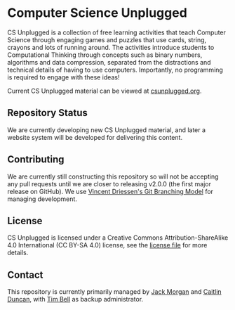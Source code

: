 # Computer Science Unplugged

CS Unplugged is a collection of free learning activities that teach Computer Science through engaging games and puzzles that use cards, string, crayons and lots of running around.
The activities introduce students to Computational Thinking through concepts such as binary numbers, algorithms and data compression, separated from the distractions and technical details of having to use computers.
Importantly, no programming is required to engage with these ideas!

Current CS Unplugged material can be viewed at [csunplugged.org](http://csunplugged.org/).

## Repository Status

We are currently developing new CS Unplugged material, and later a website system will be developed for delivering this content.

## Contributing

We are currently still constructing this repository so will not be accepting any pull requests until we are closer to releasing v2.0.0 (the first major release on GitHub). We use [Vincent Driessen's Git Branching Model](http://nvie.com/posts/a-successful-git-branching-model/) for managing development.

## License

CS Unplugged is licensed under a Creative Commons Attribution-ShareAlike 4.0 International (CC BY-SA 4.0) license, see the [license file](LICENSE.md) for more details.

## Contact

This repository is currently primarily managed by [Jack Morgan](http://jackmorgannz.github.io/) and [Caitlin Duncan](), with [Tim Bell](mailto:tim.bell@canterbury.ac.nz) as backup administrator.
